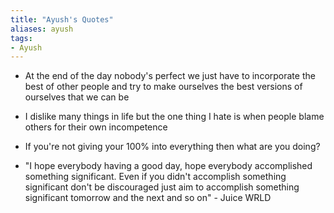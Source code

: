 ```yaml
---
title: "Ayush's Quotes"
aliases: ayush
tags:
- Ayush
---
```

- At the end of the day nobody's perfect we just have to incorporate the best of other people and try to make ourselves the best versions of ourselves that we can be

- I dislike many things in life but the one thing I hate is when people blame others for their own incompetence

- If you're not giving your 100% into everything then what are you doing?

- "I hope everybody having a good day, hope everybody accomplished something significant. Even if you didn't accomplish something significant don't be discouraged just aim to accomplish something significant tomorrow and the next and so on" - Juice WRLD